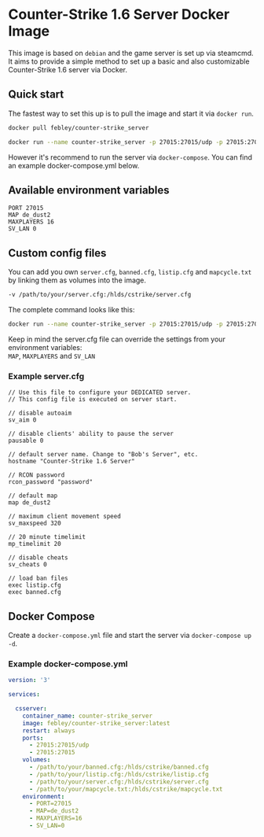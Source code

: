 # Counter-Strike 1.6 Server Docker Image

This image is based on `debian` and the game server is set up via steamcmd.
It aims to provide a simple method to set up a basic and also customizable Counter-Strike 1.6 server via Docker.

## Quick start

The fastest way to set this up is to pull the image and start it via `docker run`.

``` bash
docker pull febley/counter-strike_server
```

``` bash
docker run --name counter-strike_server -p 27015:27015/udp -p 27015:27015 counter-strike_server
```

However it's recommend to run the server via `docker-compose`. You can find an example docker-compose.yml below.

## Available environment variables

```
PORT 27015
MAP de_dust2
MAXPLAYERS 16
SV_LAN 0
```

## Custom config files

You can add you own `server.cfg`, `banned.cfg`, `listip.cfg` and `mapcycle.txt` by linking them as volumes into the image.

``` bash
-v /path/to/your/server.cfg:/hlds/cstrike/server.cfg
```

The complete command looks like this:

``` bash
docker run --name counter-strike_server -p 27015:27015/udp -p 27015:27015 -v /path/to/your/server.cfg:/hlds/cstrike/server.cfg counter-strike_server
```

Keep in mind the server.cfg file can override the settings from your environment variables:  
`MAP`, `MAXPLAYERS` and `SV_LAN`

### Example server.cfg

```
// Use this file to configure your DEDICATED server.
// This config file is executed on server start.

// disable autoaim
sv_aim 0

// disable clients' ability to pause the server
pausable 0

// default server name. Change to "Bob's Server", etc.
hostname "Counter-Strike 1.6 Server"

// RCON password
rcon_password "password"

// default map
map de_dust2

// maximum client movement speed
sv_maxspeed 320

// 20 minute timelimit
mp_timelimit 20

// disable cheats
sv_cheats 0

// load ban files
exec listip.cfg
exec banned.cfg
```

## Docker Compose

Create a `docker-compose.yml` file and start the server via `docker-compose up -d`.

### Example docker-compose.yml

``` yml
version: '3'

services:

  csserver:
    container_name: counter-strike_server
    image: febley/counter-strike_server:latest
    restart: always
    ports:
      - 27015:27015/udp
      - 27015:27015
    volumes:
      - /path/to/your/banned.cfg:/hlds/cstrike/banned.cfg
      - /path/to/your/listip.cfg:/hlds/cstrike/listip.cfg
      - /path/to/your/server.cfg:/hlds/cstrike/server.cfg
      - /path/to/your/mapcycle.txt:/hlds/cstrike/mapcycle.txt
    environment:
      - PORT=27015
      - MAP=de_dust2
      - MAXPLAYERS=16
      - SV_LAN=0
```
